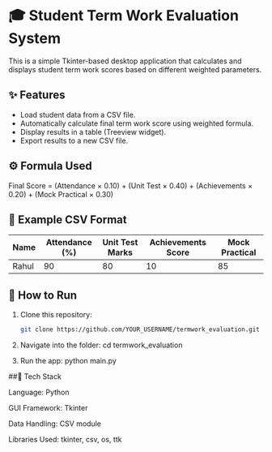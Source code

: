 # 🎓 Student Term Work Evaluation System

This is a simple Tkinter-based desktop application that calculates and displays
student term work scores based on different weighted parameters.

## ✨ Features
- Load student data from a CSV file.
- Automatically calculate final term work score using weighted formula.
- Display results in a table (Treeview widget).
- Export results to a new CSV file.

## ⚙️ Formula Used
Final Score = (Attendance × 0.10) + (Unit Test × 0.40) + (Achievements × 0.20) + (Mock Practical × 0.30)



## 🧮 Example CSV Format
| Name | Attendance (%) | Unit Test Marks | Achievements Score | Mock Practical |
|------|----------------|-----------------|--------------------|----------------|
| Rahul | 90 | 80 | 10 | 85 |


## 🚀 How to Run
1. Clone this repository:
   ```bash
   git clone https://github.com/YOUR_USERNAME/termwork_evaluation.git


2. Navigate into the folder:
   cd termwork_evaluation


3. Run the app:
   python main.py


##🧰 Tech Stack

Language: Python

GUI Framework: Tkinter

Data Handling: CSV module

Libraries Used: tkinter, csv, os, ttk
